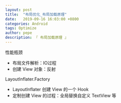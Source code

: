 ```yaml
---
layout: post
title:  "布局优化_布局加载原理"
date:   2019-09-16 16:03:00 +0800
categories: Android
tags: Optimize
author: pepe
description: 『 布局加载原理 』
---
```


性能瓶颈

* 布局文件解析：IO过程
* 创建 View 对象：反射

LayoutInflater.Factory

* LayoutInflater 创建 View 的一个 Hook
* 定制创建 View 的过程：全局替换自定义 TextView 等










































